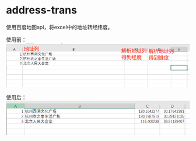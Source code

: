 # address-trans
使用百度地图api，将excel中的地址转经纬度。

使用前：
 ![Image text](https://github.com/dy201/address-trans/blob/master/images/%E9%9C%80%E6%B1%82.png)

使用后：
 ![Image text](https://github.com/dy201/address-trans/blob/master/images/%E5%AE%9E%E7%8E%B0.jpg)
